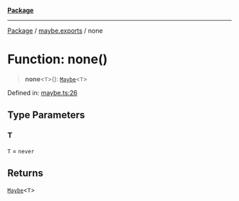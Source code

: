 [**Package**](../../README.md)

***

[Package](../../modules.md) / [maybe.exports](../README.md) / none

# Function: none()

> **none**\<`T`\>(): [`Maybe`](../type-aliases/Maybe.md)\<`T`\>

Defined in: [maybe.ts:26](https://github.com/AlexXanderGrib/monads-io/blob/d65e47796764202dffd7314b61c2ea9cedbb26e8/src/maybe.ts#L26)

## Type Parameters

### T

`T` = `never`

## Returns

[`Maybe`](../type-aliases/Maybe.md)\<`T`\>
